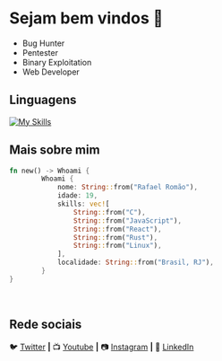 # Sejam bem vindos 👋

* Bug Hunter
* Pentester
* Binary Exploitation
* Web Developer

## Linguagens 

[![My Skills](https://skillicons.dev/icons?i=js,react,sass,c,rust,linux)](https://skillicons.dev)

## Mais sobre mim

```rust
fn new() -> Whoami {
        Whoami {
            nome: String::from("Rafael Romão"),
            idade: 19,
            skills: vec![
                String::from("C"),
                String::from("JavaScript"),
                String::from("React"),
                String::from("Rust"),
                String::from("Linux"),
            ],
            localidade: String::from("Brasil, RJ"),
        }
}
```

[website]: https://codedev.ga/
[twitter]: https://twitter.com/n1njasec
[youtube]: https://www.youtube.com/user/watchersec/
[instagram]: https://www.instagram.com/watchersec/
[linkedin]: https://www.linkedin.com/in/rafael-rom%C3%A3o/

<br>

## Rede sociais

🐦 [Twitter][twitter] **|**
📺 [Youtube][youtube] **|**
📷 [Instagram][instagram] **|**
👔 [LinkedIn][linkedin]
